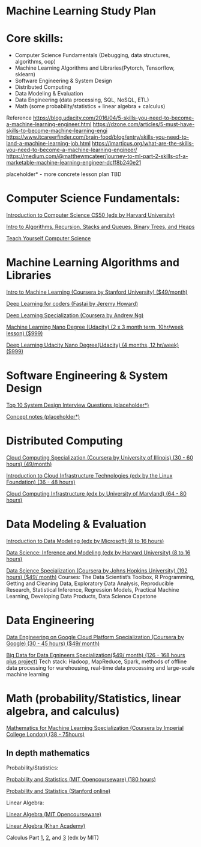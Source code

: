 # Machine Learning Study Plan

# Core skills:
* Computer Science Fundamentals (Debugging, data structures, algorithms, oop)
* Machine Learning Algorithms and Libraries(Pytorch, Tensorflow, sklearn)
* Software Engineering & System Design
* Distributed Computing
* Data Modeling & Evaluation
* Data Engineering (data processing, SQL, NoSQL, ETL)
* Math (some probability/statistics + linear algebra + calculus)



Reference
https://blog.udacity.com/2016/04/5-skills-you-need-to-become-a-machine-learning-engineer.html
https://dzone.com/articles/5-must-have-skills-to-become-machine-learning-engi
https://www.itcareerfinder.com/brain-food/blog/entry/skills-you-need-to-land-a-machine-learning-job.html
https://imarticus.org/what-are-the-skills-you-need-to-become-a-machine-learning-engineer/
https://medium.com/@matthewmcateer/journey-to-ml-part-2-skills-of-a-marketable-machine-learning-engineer-dcff8b240e21


placeholder* - more concrete lesson plan TBD



# Computer Science Fundamentals:

[Introduction to Computer Science CS50 (edx by Harvard University)](https://www.edx.org/course/cs50s-introduction-computer-science-harvardx-cs50x)

[Intro to Algorithms, Recursion, Stacks and Queues, Binary Trees, and Heaps](https://brilliant.org/courses/computer-science-fundamentals/)

[Teach Yourself Computer Science](https://teachyourselfcs.com/)

# Machine Learning Algorithms and Libraries

[Intro to Machine Learning (Coursera by Stanford University) ($49/month)](https://www.coursera.org/learn/machine-learning#about)

[Deep Learning for coders (Fastai by Jeremy Howard)](fast.ai)

[Deep Learning Specialization (Coursera by Andrew Ng)](deeplearning.ai)

[Machine Learning Nano Degree (Udacity) (2 x 3 month term, 10hr/week lesson) ($999)](https://www.udacity.com/course/machine-learning-engineer-nanodegree--nd009t)

[Deep Learning Udacity Nano Degree(Udacity) (4 months, 12 hr/week) ($999)](https://www.udacity.com/course/deep-learning-nanodegree--nd101)

# Software Engineering & System Design

[Top 10 System Design Interview Questions (placeholder*)](https://hackernoon.com/top-10-system-design-interview-questions-for-software-engineers-8561290f0444)

[Concept notes (placeholder*)](http://www.cse.msu.edu/~cse870/Lectures/2013/09a-System-Design-notes.pdf)


# Distributed Computing

[Cloud Computing Specialization (Coursera by University of Illinois) (30 - 60 hours) (49/month)](https://www.coursera.org/specializations/cloud-computing)

[Introduction to Cloud Infrastructure Technologies (edx by the Linux Foundation) (36 - 48 hours)](https://www.edx.org/course/introduction-to-cloud-infrastructure-technologies)

[Cloud Computing Infrastructure (edx by University of Maryland) (64 - 80 hours)](https://www.edx.org/course/cloud-computing-infrastructure)


# Data Modeling & Evaluation

[Introduction to Data Modeling (edx by Microsoft)  (8 to 16 hours)](https://www.edx.org/course/introduction-data-modeling)

[Data Science: Inference and Modeling (edx by Harvard University) (8 to 16 hours)](https://www.edx.org/course/data-science-inference)

[Data Science Specialization (Coursera by Johns Hopkins University) (192 hours) ($49/ month)](https://www.coursera.org/specializations/jhu-data-science)
Courses: The Data Scientist’s Toolbox, R Programming, Getting and Cleaning Data, Exploratory Data Analysis, Reproducible Research, Statistical Inference, Regression Models, Practical Machine Learning, Developing Data Products, Data Science Capstone

# Data Engineering

[Data Engineering on Google Cloud Platform Specialization (Coursera by Google) (30 - 45 hours) ($49/ month)](https://www.coursera.org/specializations/gcp-data-machine-learning)

[Big Data for Data Egnineers Specialization($49/ month) (126 - 168 hours plus project)](https://www.coursera.org/specializations/big-data-engineering)
Tech stack: Hadoop, MapReduce, Spark, methods of offline data processing for warehousing, real-time data processing and large-scale machine learning


# Math (probability/Statistics, linear algebra, and calculus)

[Mathematics for Machine Learning Specialization (Coursera by Imperial College London) (38 - 75hours)](https://www.coursera.org/specializations/mathematics-machine-learning)

## In depth mathematics 
Probability/Statistics:

[Probability and Statistics (MIT Opencourseware) (180 hours)](https://ocw.mit.edu/courses/mathematics/18-05-introduction-to-probability-and-statistics-spring-2014/index.htm)

[Probability and Statistics (Stanford online)](https://lagunita.stanford.edu/courses/course-v1:OLI+ProbStat+Open_Jan2017/about)

Linear Algebra:

[Linear Algebra (MIT Opencourseware)](https://ocw.mit.edu/courses/mathematics/18-06sc-linear-algebra-fall-2011/)

[Linear Algebra (Khan Academy)](https://www.khanacademy.org/math/linear-algebra)

Calculus
Part [1](https://www.edx.org/course/calculus-1a-differentiation-mitx-18-01-1x-0), [2](https://www.edx.org/course/calculus-1b-integration-mitx-18-01-2x-00), and [3](https://www.edx.org/course/calculus-1c-coordinate-systems-infinite-series) (edx by MIT)



